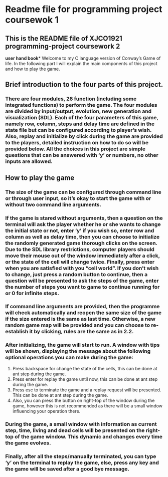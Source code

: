 # Readme file for programming project coursewok 1

## This is the README file of XJCO1921 programming-project coursework 2
****************************user hand book*****************************
Welcome to my C language version of Conway’s Game of life. In the following part I will explain the main components of this project and how to play the game.

##	Brief introduction to the four parts of this project.
### There are four modules, 26 function (including some integrated functions) to perform the game. The four modules are divided by input/output, evolution, new generation and visualization (SDL). Each of the four parameters of this game, namely row, column, steps and delay time are defined in the state file but can be configured according to player’s wish. Also, replay and initialize by click during the game are provided to the players, detailed instruction on how to do so will be provided below. All the choices in this project are simple questions that can be answered with ‘y’ or numbers, no other inputs are allowed.


##	How to play the game
###	The size of the game can be configured through command line or through user input, so it’s okay to start the game with or without two command line arguments.
###	If the game is stared without arguments, then a question on the terminal will ask the player whether he or she wants to change the initial state or not, enter ‘y’ if you wish so, enter row and column as well as delay time, then you can choose to initialize the randomly generated game thorough clicks on the screen. Due to the SDL library restrictions, computer players should move their mouse out of the window immediately after a click, or the state of the cell will change twice. Finally, press enter when you are satisfied with you “cell world”. If you don’t wish to change, just press a random button to continue, then a question will be presented to ask the steps of the game, enter the number of steps you want to game to continue running for or 0 for infinite steps.
###	If command line arguments are provided, then the programme will check automatically and reopen the same size of the game if the size entered is the same as last time. Otherwise, a new random game map will be provided and you can choose to re-establish it by clicking, rules are the same as in 2.2.

###	After initializing, the game will start to run. A window with tips will be shown, displaying the message about the following optional operations you can make during the game:
1.	Press backspace for change the state of the cells, this can be done at ant step during the game.
2.	Press enter for replay the game until now, this can be done at ant step during the game. 
3.	Press esc to terminate the game and a replay request will be presented. This can be done at ant step during the game. 
4.	Also, you can press the button on right-top of the window during the game, however this is not recommended as there will be a small window influencing your operation there.

### During the game, a small window with information as current step, time, living and dead cells will be presented on the right-top of the game window. This dynamic and changes every time the game evolves.

###	Finally, after all the steps/manually terminated, you can type ‘y’ on the terminal to replay the game, else, press any key and the game will be saved after a good bye message.
